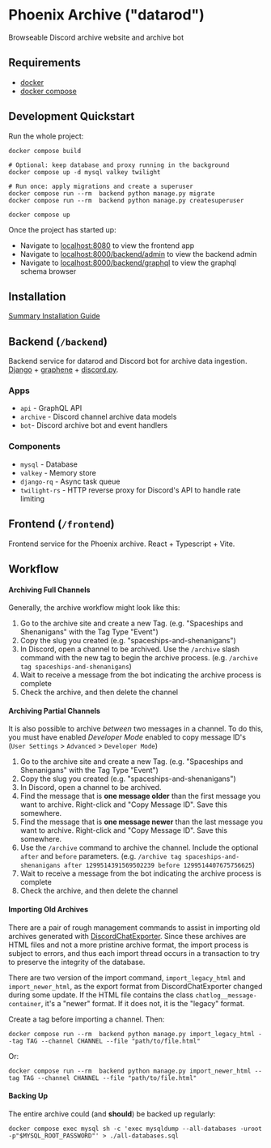 # Phoenix Archive ("datarod")

Browseable Discord archive website and archive bot

## Requirements

- [docker](https://docs.docker.com/engine/install/)
- [docker compose](https://docs.docker.com/compose/install/)

## Development Quickstart

Run the whole project:

```shell
docker compose build

# Optional: keep database and proxy running in the background
docker compose up -d mysql valkey twilight

# Run once: apply migrations and create a superuser
docker compose run --rm  backend python manage.py migrate
docker compose run --rm  backend python manage.py createsuperuser

docker compose up
```

Once the project has started up:

- Navigate to [localhost:8080](http://localhost:8080) to view the frontend app
- Navigate to [localhost:8000/backend/admin](http://localhost:8000/backend/admin) to view the backend admin
- Navigate to [localhost:8000/backend/graphql](http://localhost:8000/backend/graphql) to view the graphql schema browser

## Installation

[Summary Installation Guide](INSTALLATION.md)

## Backend (`/backend`)

Backend service for datarod and Discord bot for archive data ingestion. [Django](https://docs.djangoproject.com/en/5.0/) + [graphene](https://docs.graphene-python.org/projects/django/en/latest/) + [discord.py](https://discordpy.readthedocs.io/en/latest).

### Apps

- `api` - GraphQL API
- `archive` - Discord channel archive data models
- `bot`- Discord archive bot and event handlers

### Components

- `mysql` - Database
- `valkey` - Memory store
- `django-rq` - Async task queue
- `twilight-rs` - HTTP reverse proxy for Discord's API to handle rate limiting

## Frontend (`/frontend`)

Frontend service for the Phoenix archive. React + Typescript + Vite.

## Workflow

#### Archiving Full Channels

Generally, the archive workflow might look like this:

1. Go to the archive site and create a new Tag. (e.g. "Spaceships and Shenanigans" with the Tag Type "Event")
2. Copy the slug you created (e.g. "spaceships-and-shenanigans")
3. In Discord, open a channel to be archived. Use the `/archive` slash command with the new tag to begin the archive process. (e.g. `/archive tag spaceships-and-shenanigans`)
4. Wait to receive a message from the bot indicating the archive process is complete
5. Check the archive, and then delete the channel

#### Archiving Partial Channels

It is also possible to archive _between_ two messages in a channel. To do this, you must have enabled _Developer Mode_ enabled to copy message ID's (`User Settings` > `Advanced` > `Developer Mode`)

1. Go to the archive site and create a new Tag. (e.g. "Spaceships and Shenanigans" with the Tag Type "Event")
2. Copy the slug you created (e.g. "spaceships-and-shenanigans")
3. In Discord, open a channel to be archived.
4. Find the message that is **one message older** than the first message you want to archive. Right-click and "Copy Message ID". Save this somewhere.
5. Find the message that is **one message newer** than the last message you want to archive. Right-click and "Copy Message ID". Save this somewhere.
6. Use the `/archive` command to archive the channel. Include the optional `after` and `before` parameters. (e.g. `/archive tag spaceships-and-shenanigans after 1299514391569502239 before 1299514407675756625`)
7. Wait to receive a message from the bot indicating the archive process is complete
8. Check the archive, and then delete the channel

#### Importing Old Archives

There are a pair of rough management commands to assist in importing old archives generated with [DiscordChatExporter](https://github.com/Tyrrrz/DiscordChatExporter). Since these archives are HTML files and not a more pristine archive format, the import process is subject to errors, and thus each import thread occurs in a transaction to try to preserve the integrity of the database.

There are two version of the import command, `import_legacy_html` and `import_newer_html`, as the export format from DiscordChatExporter changed during some update. If the HTML file contains the class `chatlog__message-container`, it's a "newer" format. If it does not, it is the "legacy" format.

Create a tag before importing a channel. Then:

```shell
docker compose run --rm  backend python manage.py import_legacy_html --tag TAG --channel CHANNEL --file "path/to/file.html"
```

Or:

```shell
docker compose run --rm  backend python manage.py import_newer_html --tag TAG --channel CHANNEL --file "path/to/file.html"
```

#### Backing Up

The entire archive could (and **should**) be backed up regularly:

```shell
docker compose exec mysql sh -c 'exec mysqldump --all-databases -uroot -p"$MYSQL_ROOT_PASSWORD"' > ./all-databases.sql
```

